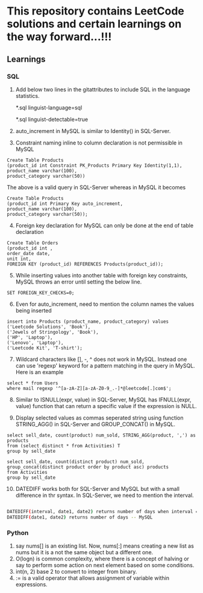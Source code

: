
# This repository contains LeetCode solutions and certain learnings on the way forward...!!!


## Learnings

### SQL

1. Add below two lines in the gitattributes to include SQL in the language statistics.

	*.sql linguist-language=sql
	
	*.sql linguist-detectable=true

2. auto_increment in MySQL is similar to Identity() in SQL-Server.
3. Constraint naming inline to column declaration is not permissible in MySQL

```
Create Table Products
(product_id int Constraint PK_Products Primary Key Identity(1,1),
product_name varchar(100),
product_category varchar(50))
```
The above is a valid query in SQL-Server whereas in MySQL it becomes

```
Create Table Products
(product_id int Primary Key auto_increment,
product_name varchar(100),
product_category varchar(50));
```

4. Foreign key declaration for MySQL can only be done at the end of table declaration

```
Create Table Orders
(product_id int ,
order_date date,
unit int,
FOREIGN KEY (product_id) REFERENCES Products(product_id));
```

5. While inserting values into another table with foreign key constraints, MySQL throws an error until setting the below line.

```
SET FOREIGN_KEY_CHECKS=0;
```

6. Even for auto_increment, need to mention the column names the values being inserted

```
insert into Products (product_name, product_category) values
('Leetcode Solutions', 'Book'),
('Jewels of Stringology', 'Book'),
('HP', 'Laptop'),
('Lenovo', 'Laptop'),
('Leetcode Kit', 'T-shirt');
```

7. Wildcard characters like [], -, ^ does not work in MySQL. Instead one can use 'regexp' keyword for a pattern matching in the query in MySQL. Here is an example

```
select * from Users
where mail regexp '^[a-zA-Z][a-zA-Z0-9_.-]*@leetcode[.]com$';
```

8. Similar to ISNULL(expr, value) in SQL-Server, MySQL has IFNULL(expr, value) function that can return a specific value if the expression is NULL.


9. Display selected values as commas seperated string using function STRING_AGG() in SQL-Server and GROUP_CONCAT() in MySQL.

```
select sell_date, count(product) num_sold, STRING_AGG(product, ',') as products
from (select distinct * from Activities) T
group by sell_date
```

```
select sell_date, count(distinct product) num_sold, group_concat(distinct product order by product asc) products
from Activities
group by sell_date
```


10. DATEDIFF works both for SQL-Server and MySQL but with a small difference in thr syntax. In SQL-Server, we need to mention the interval.

```bash

DATEDIFF(interval, date1, date2) returns number of days when interval = 'DAY' -- SQL server 
DATEDIFF(date1, date2) returns number of days -- MySQL
```



### Python

1. say nums[] is an existing list. Now, nums[:] means creating a new list as nums but it is a not the same object but a different one.
2. O(logn) is common complexity, where there is a concept of halving or say to perform some action on next element based on some conditions.
3. int(n, 2) base 2 to convert to integer from binary.
4. := is a valid operator that allows assignment of variable within expressions.